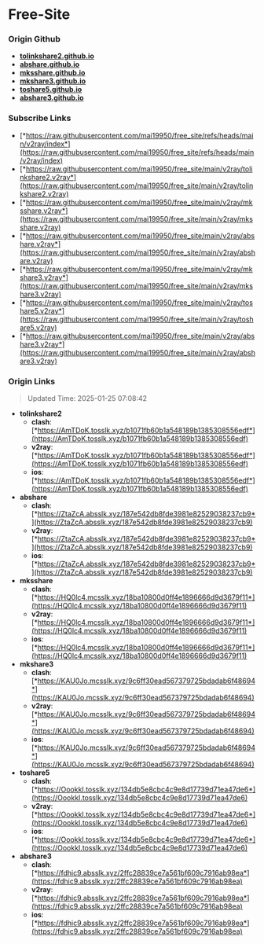 # Free-Site

### Origin Github

- [**tolinkshare2.github.io**](https://github.com/tolinkshare2/tolinkshare2.github.io)
- [**abshare.github.io**](https://github.com/abshare/abshare.github.io)
- [**mksshare.github.io**](https://github.com/mksshare/mksshare.github.io)
- [**mkshare3.github.io**](https://github.com/mkshare3/mkshare3.github.io)
- [**toshare5.github.io**](https://github.com/toshare5/toshare5.github.io)
- [**abshare3.github.io**](https://github.com/abshare3/abshare3.github.io)

### Subscribe Links

- [*https://raw.githubusercontent.com/mai19950/free_site/refs/heads/main/v2ray/index*](https://raw.githubusercontent.com/mai19950/free_site/refs/heads/main/v2ray/index)
- [*https://raw.githubusercontent.com/mai19950/free_site/main/v2ray/tolinkshare2.v2ray*](https://raw.githubusercontent.com/mai19950/free_site/main/v2ray/tolinkshare2.v2ray)
- [*https://raw.githubusercontent.com/mai19950/free_site/main/v2ray/mksshare.v2ray*](https://raw.githubusercontent.com/mai19950/free_site/main/v2ray/mksshare.v2ray)
- [*https://raw.githubusercontent.com/mai19950/free_site/main/v2ray/abshare.v2ray*](https://raw.githubusercontent.com/mai19950/free_site/main/v2ray/abshare.v2ray)
- [*https://raw.githubusercontent.com/mai19950/free_site/main/v2ray/mkshare3.v2ray*](https://raw.githubusercontent.com/mai19950/free_site/main/v2ray/mkshare3.v2ray)
- [*https://raw.githubusercontent.com/mai19950/free_site/main/v2ray/toshare5.v2ray*](https://raw.githubusercontent.com/mai19950/free_site/main/v2ray/toshare5.v2ray)
- [*https://raw.githubusercontent.com/mai19950/free_site/main/v2ray/abshare3.v2ray*](https://raw.githubusercontent.com/mai19950/free_site/main/v2ray/abshare3.v2ray)

### Origin Links

> Updated Time: 2025-01-25 07:08:42

- **tolinkshare2**
  - **clash**: [*https://AmTDoK.tosslk.xyz/b1071fb60b1a548189b1385308556edf*](https://AmTDoK.tosslk.xyz/b1071fb60b1a548189b1385308556edf)
  - **v2ray**: [*https://AmTDoK.tosslk.xyz/b1071fb60b1a548189b1385308556edf*](https://AmTDoK.tosslk.xyz/b1071fb60b1a548189b1385308556edf)
  - **ios**: [*https://AmTDoK.tosslk.xyz/b1071fb60b1a548189b1385308556edf*](https://AmTDoK.tosslk.xyz/b1071fb60b1a548189b1385308556edf)
- **abshare**
  - **clash**: [*https://ZtaZcA.absslk.xyz/187e542db8fde3981e82529038237cb9*](https://ZtaZcA.absslk.xyz/187e542db8fde3981e82529038237cb9)
  - **v2ray**: [*https://ZtaZcA.absslk.xyz/187e542db8fde3981e82529038237cb9*](https://ZtaZcA.absslk.xyz/187e542db8fde3981e82529038237cb9)
  - **ios**: [*https://ZtaZcA.absslk.xyz/187e542db8fde3981e82529038237cb9*](https://ZtaZcA.absslk.xyz/187e542db8fde3981e82529038237cb9)
- **mksshare**
  - **clash**: [*https://HQ0lc4.mcsslk.xyz/18ba10800d0ff4e1896666d9d3679f11*](https://HQ0lc4.mcsslk.xyz/18ba10800d0ff4e1896666d9d3679f11)
  - **v2ray**: [*https://HQ0lc4.mcsslk.xyz/18ba10800d0ff4e1896666d9d3679f11*](https://HQ0lc4.mcsslk.xyz/18ba10800d0ff4e1896666d9d3679f11)
  - **ios**: [*https://HQ0lc4.mcsslk.xyz/18ba10800d0ff4e1896666d9d3679f11*](https://HQ0lc4.mcsslk.xyz/18ba10800d0ff4e1896666d9d3679f11)
- **mkshare3**
  - **clash**: [*https://KAU0Jo.mcsslk.xyz/9c6ff30ead567379725bdadab6f48694*](https://KAU0Jo.mcsslk.xyz/9c6ff30ead567379725bdadab6f48694)
  - **v2ray**: [*https://KAU0Jo.mcsslk.xyz/9c6ff30ead567379725bdadab6f48694*](https://KAU0Jo.mcsslk.xyz/9c6ff30ead567379725bdadab6f48694)
  - **ios**: [*https://KAU0Jo.mcsslk.xyz/9c6ff30ead567379725bdadab6f48694*](https://KAU0Jo.mcsslk.xyz/9c6ff30ead567379725bdadab6f48694)
- **toshare5**
  - **clash**: [*https://OookkI.tosslk.xyz/134db5e8cbc4c9e8d17739d71ea47de6*](https://OookkI.tosslk.xyz/134db5e8cbc4c9e8d17739d71ea47de6)
  - **v2ray**: [*https://OookkI.tosslk.xyz/134db5e8cbc4c9e8d17739d71ea47de6*](https://OookkI.tosslk.xyz/134db5e8cbc4c9e8d17739d71ea47de6)
  - **ios**: [*https://OookkI.tosslk.xyz/134db5e8cbc4c9e8d17739d71ea47de6*](https://OookkI.tosslk.xyz/134db5e8cbc4c9e8d17739d71ea47de6)
- **abshare3**
  - **clash**: [*https://fdhic9.absslk.xyz/2ffc28839ce7a561bf609c7916ab98ea*](https://fdhic9.absslk.xyz/2ffc28839ce7a561bf609c7916ab98ea)
  - **v2ray**: [*https://fdhic9.absslk.xyz/2ffc28839ce7a561bf609c7916ab98ea*](https://fdhic9.absslk.xyz/2ffc28839ce7a561bf609c7916ab98ea)
  - **ios**: [*https://fdhic9.absslk.xyz/2ffc28839ce7a561bf609c7916ab98ea*](https://fdhic9.absslk.xyz/2ffc28839ce7a561bf609c7916ab98ea)
